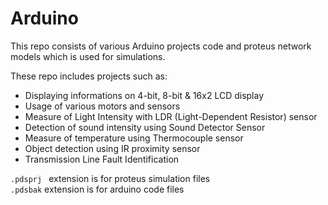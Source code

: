 # Arduino
This repo consists of various Arduino projects code and proteus network models which is used for simulations. 

These repo includes projects such as: 
- Displaying informations on 4-bit, 8-bit & 16x2 LCD display
- Usage of various motors and sensors 
- Measure of Light Intensity with LDR (Light-Dependent Resistor) sensor
- Detection of sound intensity using Sound Detector Sensor
- Measure of temperature using Thermocouple sensor
- Object detection using IR proximity sensor
- Transmission Line Fault Identification

```.pdsprj ``` extension is for proteus simulation files \
```.pdsbak``` extension is for arduino code files

